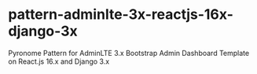 # pattern-adminlte-3x-reactjs-16x-django-3x
Pyronome Pattern for AdminLTE 3.x Bootstrap Admin Dashboard Template on React.js 16.x and Django 3.x
